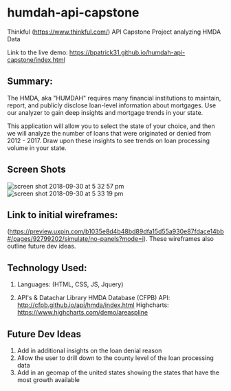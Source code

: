 # humdah-api-capstone
Thinkful (https://www.thinkful.com/) API Capstone Project analyzing HMDA Data

Link to the live demo: https://bpatrick31.github.io/humdah-api-capstone/index.html

## Summary:

The HMDA, aka "HUMDAH" requires many financial institutions to maintain, report, and publicly disclose loan-level information about mortgages. Use our analyzer to gain deep insights and mortgage trends in your state.

This application will allow you to select the state of your choice, and then we will analyze the number of loans that were originated or denied from 2012 - 2017. Draw upon these insights to see trends on loan processing volume in your state.

## Screen Shots
![screen shot 2018-09-30 at 5 32 57 pm](https://user-images.githubusercontent.com/19401140/46265074-3ff80900-c4d8-11e8-9a6b-8f116ed753bb.png)
![screen shot 2018-09-30 at 5 33 19 pm](https://user-images.githubusercontent.com/19401140/46265073-3ff80900-c4d8-11e8-88fd-fe6c6d9396ac.png)

## Link to initial wireframes: 
(https://preview.uxpin.com/b1035e8d4b48bd89dfa15d55a930e87fdace14bb#/pages/92799202/simulate/no-panels?mode=i). These wireframes also outline future dev ideas.

## Technology Used:
1) Languages: (HTML, CSS, JS, Jquery)
      
2) API's & Datachar Library
    HMDA Database (CFPB) API: http://cfpb.github.io/api/hmda/index.html
    Highcharts: https://www.highcharts.com/demo/areaspline
    

## Future Dev Ideas
1) Add in additional insights on the loan denial reason
2) Allow the user to drill down to the county level of the loan processing data
3) Add in an geomap of the united states showing the states that have the most growth available

    

